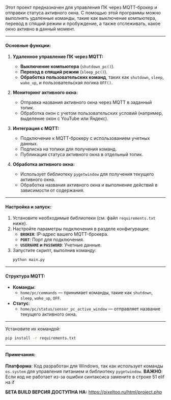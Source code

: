 


Этот проект предназначен для управления ПК через MQTT-брокер и отправки статуса активного окна. С помощью этой программы можно выполнять удаленные команды, такие как выключение компьютера, перевод в спящий режим и пробуждение, а также отслеживать, какое окно активно в данный момент.

---

#### Основные функции:

1. **Удаленное управление ПК через MQTT:**
   - **Выключение компьютера** (`shutdown_pc()`).
   - **Переход в спящий режим** (`sleep_pc()`).
   - **Обработка пользовательских команд**, таких как `shutdown`, `sleep`, `wake_up`, и пользовательская логика `OFF()`.

2. **Мониторинг активного окна:**
   - Отправка названия активного окна через MQTT в заданный топик.
   - Обработка окон с учетом пользовательских условий (например, выделение окон с YouTube или Яндекс).

3. **Интеграция с MQTT:**
   - Подключение к MQTT-брокеру с использованием учетных данных.
   - Подписка на топики для получения команд.
   - Публикация статуса активного окна в отдельный топик.

4. **Обработка активного окна:**
   - Использует библиотеку `pygetwindow` для получения текущего активного окна.
   - Обработка названия активного окна и выполнение действий в зависимости от содержания.

---

#### Настройка и запуск:

1. Установите необходимые библиотеки (см. файл `requirements.txt` ниже).
2. Настройте параметры подключения в разделе конфигурации:
   - **`BROKER`**: IP-адрес вашего MQTT-брокера.
   - **`PORT`**: Порт для подключения.
   - **`USERNAME` и `PASSWORD`**: Учетные данные.
3. Запустите скрипт, выполнив команду:
   ```bash
   python main.py
   ```

---

#### Структура MQTT:

- **Команды**:
  - `home/pc/commands` — принимает команды, такие как `shutdown`, `sleep`, `wake_up`, `OFF`.
- **Статус**:
  - `home/pc/status/sensor_pc_active_window` — отправляет название текущего активного окна.

---



Установите их командой:

```bash
pip install -r requirements.txt
```

---

#### Примечания:

 **Платформа**: Код разработан для Windows, так как использует команды `os.system` для управления питанием и библиотеку `pygetwindow`.
**ВАЖНО**: Если код не работает из-за ошибки синтаксиса замените в строке 51 elif на if

**БЕТА BUILD ВЕРСИЯ ДОСТУПНА НА:** https://pixeltoo.ru/html/project.php

